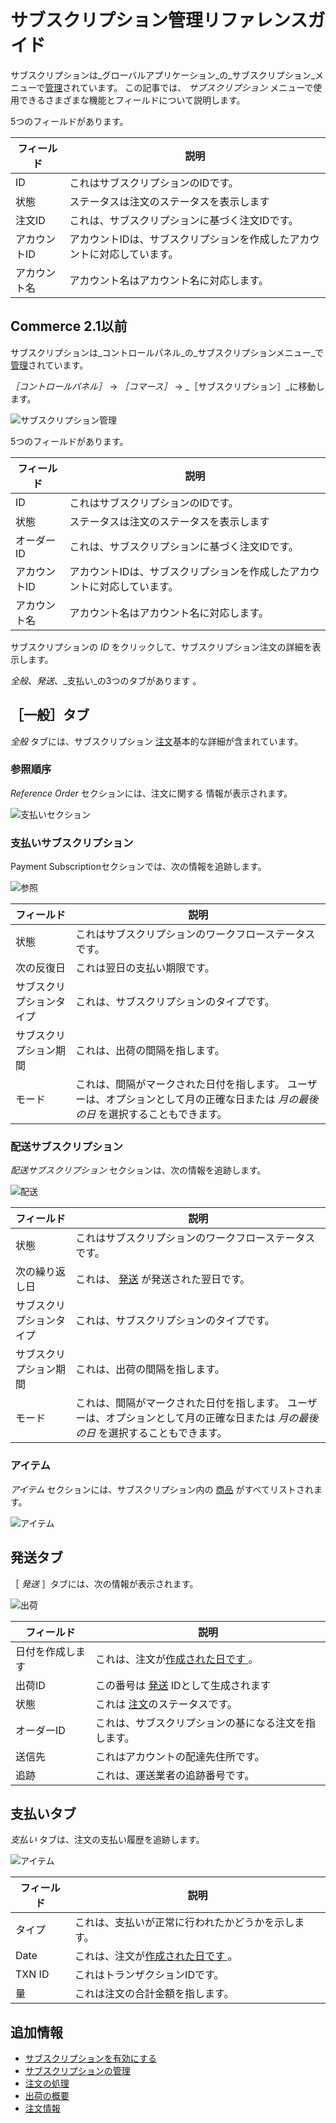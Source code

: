 # サブスクリプション管理リファレンスガイド

サブスクリプションは_グローバルアプリケーション_の_サブスクリプション_メニューで[管理](./managing-subscriptions.md)されています。 この記事では、 _サブスクリプション_ メニューで使用できるさまざまな機能とフィールドについて説明します。

5つのフィールドがあります。

| フィールド   | 説明                                    |
| ------- | ------------------------------------- |
| ID      | これはサブスクリプションのIDです。                    |
| 状態      | ステータスは注文のステータスを表示します                  |
| 注文ID    | これは、サブスクリプションに基づく注文IDです。              |
| アカウントID | アカウントIDは、サブスクリプションを作成したアカウントに対応しています。 |
| アカウント名  | アカウント名はアカウント名に対応します。                  |

## Commerce 2.1以前

サブスクリプションは_コントロールパネル_の_サブスクリプションメニュー_で[管理](./managing-subscriptions.md)されています。

_［コントロールパネル］_ → _［コマース］_ → _［サブスクリプション］_に移動します。

![サブスクリプション管理](./subscription-administration-reference-guide/images/01.png)

5つのフィールドがあります。

| フィールド   | 説明                                    |
| ------- | ------------------------------------- |
| ID      | これはサブスクリプションのIDです。                    |
| 状態      | ステータスは注文のステータスを表示します                  |
| オーダーID  | これは、サブスクリプションに基づく注文IDです。              |
| アカウントID | アカウントIDは、サブスクリプションを作成したアカウントに対応しています。 |
| アカウント名  | アカウント名はアカウント名に対応します。                  |

サブスクリプションの _ID_ をクリックして、サブスクリプション注文の詳細を表示します。

<!--Need to finish this for Commerce 3.0; blocked by https://issues.liferay.com/browse/COMMERCE-4813 -->

_全般_、_発送_、_支払い_の3つのタブがあります 。

## ［一般］タブ

_全般_ タブには、サブスクリプション [注文](../orders/processing-an-order.md)基本的な詳細が含まれています。

### 参照順序

_Reference Order_ セクションには、</a>注文に関する
情報が表示されます。</p> 

![支払いセクション](./subscription-administration-reference-guide/images/02.png)



### 支払いサブスクリプション

Payment Subscriptionセクションでは、次の情報を追跡します。

![参照](./subscription-administration-reference-guide/images/03.png)

| フィールド        | 説明                                                                   |
| ------------ | -------------------------------------------------------------------- |
| 状態           | これはサブスクリプションのワークフローステータスです。                                          |
| 次の反復日        | これは翌日の支払い期限です。                                                       |
| サブスクリプションタイプ | これは、サブスクリプションのタイプです。                                                 |
| サブスクリプション期間  | これは、出荷の間隔を指します。                                                      |
| モード          | これは、間隔がマークされた日付を指します。 ユーザーは、オプションとして月の正確な日または _月の最後の日_ を選択することもできます。 |




### 配送サブスクリプション

_配送サブスクリプション_ セクションは、次の情報を追跡します。

![配送](./subscription-administration-reference-guide/images/04.png)

| フィールド        | 説明                                                                   |
| ------------ | -------------------------------------------------------------------- |
| 状態           | これはサブスクリプションのワークフローステータスです。                                          |
| 次の繰り返し日      | これは、 [発送](./shipments/introduction-to-shipments.md) が発送された翌日です。      |
| サブスクリプションタイプ | これは、サブスクリプションのタイプです。                                                 |
| サブスクリプション期間  | これは、出荷の間隔を指します。                                                      |
| モード          | これは、間隔がマークされた日付を指します。 ユーザーは、オプションとして月の正確な日または _月の最後の日_ を選択することもできます。 |




### アイテム

_アイテム_ セクションには、サブスクリプション内の [商品](../../managing-a-catalog/creating-and-managing-products/products/products-overview.md) がすべてリストされます。

![アイテム](./subscription-administration-reference-guide/images/05.png)



## 発送タブ

［ _発送_ ］タブには、次の情報が表示されます。

![出荷](./subscription-administration-reference-guide/images/06.png)

| フィールド    | 説明                                                               |
| -------- | ---------------------------------------------------------------- |
| 日付を作成します | これは、注文が[作成された日です ](../orders/processing-an-order.md)。            |
| 出荷ID     | この番号は [発送](./shipments/introduction-to-shipments.md) IDとして生成されます |
| 状態       | これは [注文](../orders/orders-menu-reference-guide.md)のステータスです。      |
| オーダーID   | これは、サブスクリプションの基になる注文を指します。                                       |
| 送信先      | これはアカウントの配達先住所です。                                                |
| 追跡       | これは、運送業者の追跡番号です。                                                 |




## 支払いタブ

_支払い_ タブは、注文の支払い履歴を追跡します。

![アイテム](./subscription-administration-reference-guide/images/07.png)

| フィールド  | 説明                                                    |
| ------ | ----------------------------------------------------- |
| タイプ    | これは、支払いが正常に行われたかどうかを示します。                             |
| Date   | これは、注文が[作成された日です ](../orders/processing-an-order.md)。 |
| TXN ID | これはトランザクションIDです。                                      |
| 量      | これは注文の合計金額を指します。                                      |




## 追加情報

* [サブスクリプションを有効にする](../../managing-a-catalog/creating-and-managing-products/products/enabling-subscriptions-for-a-product.md)
* [サブスクリプションの管理](./managing-subscriptions.md)
* [注文の処理](../orders/processing-an-order.md)
* [出荷の概要](../shipments/introduction-to-shipments.md)
* [注文情報](../orders/order-information.md)
